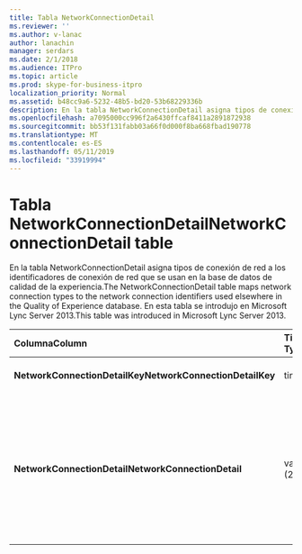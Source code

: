 ```yaml
---
title: Tabla NetworkConnectionDetail
ms.reviewer: ''
ms.author: v-lanac
author: lanachin
manager: serdars
ms.date: 2/1/2018
ms.audience: ITPro
ms.topic: article
ms.prod: skype-for-business-itpro
localization_priority: Normal
ms.assetid: b48cc9a6-5232-48b5-bd20-53b68229336b
description: En la tabla NetworkConnectionDetail asigna tipos de conexión de red a los identificadores de conexión de red que se usan en la base de datos de calidad de la experiencia. En esta tabla se introdujo en Microsoft Lync Server 2013.
ms.openlocfilehash: a7095000cc996f2a6430ffcaf8411a2891872938
ms.sourcegitcommit: bb53f131fabb03a66f0d000f8ba668fbad190778
ms.translationtype: MT
ms.contentlocale: es-ES
ms.lasthandoff: 05/11/2019
ms.locfileid: "33919994"
---
```

# <a name="networkconnectiondetail-table"></a><span data-ttu-id="5b303-104">Tabla NetworkConnectionDetail</span><span class="sxs-lookup"><span data-stu-id="5b303-104">NetworkConnectionDetail table</span></span>
 
<span data-ttu-id="5b303-105">En la tabla NetworkConnectionDetail asigna tipos de conexión de red a los identificadores de conexión de red que se usan en la base de datos de calidad de la experiencia.</span><span class="sxs-lookup"><span data-stu-id="5b303-105">The NetworkConnectionDetail table maps network connection types to the network connection identifiers used elsewhere in the Quality of Experience database.</span></span> <span data-ttu-id="5b303-106">En esta tabla se introdujo en Microsoft Lync Server 2013.</span><span class="sxs-lookup"><span data-stu-id="5b303-106">This table was introduced in Microsoft Lync Server 2013.</span></span>
  
|<span data-ttu-id="5b303-107">**Columna**</span><span class="sxs-lookup"><span data-stu-id="5b303-107">**Column**</span></span>|<span data-ttu-id="5b303-108">**Tipo de datos**</span><span class="sxs-lookup"><span data-stu-id="5b303-108">**Data Type**</span></span>|<span data-ttu-id="5b303-109">**Clave o índice**</span><span class="sxs-lookup"><span data-stu-id="5b303-109">**Key/Index**</span></span>|<span data-ttu-id="5b303-110">**Detalles**</span><span class="sxs-lookup"><span data-stu-id="5b303-110">**Details**</span></span>|
|:-----|:-----|:-----|:-----|
|<span data-ttu-id="5b303-111">**NetworkConnectionDetailKey**</span><span class="sxs-lookup"><span data-stu-id="5b303-111">**NetworkConnectionDetailKey**</span></span> <br/> |<span data-ttu-id="5b303-112">tinyint</span><span class="sxs-lookup"><span data-stu-id="5b303-112">tinyint</span></span>  <br/> |<span data-ttu-id="5b303-113">Primary</span><span class="sxs-lookup"><span data-stu-id="5b303-113">Primary</span></span>  <br/> |<span data-ttu-id="5b303-114">Identificador único para el tipo de conexión de red.</span><span class="sxs-lookup"><span data-stu-id="5b303-114">Unique identifier for the network connection type.</span></span>  <br/> |
|<span data-ttu-id="5b303-115">**NetworkConnectionDetail**</span><span class="sxs-lookup"><span data-stu-id="5b303-115">**NetworkConnectionDetail**</span></span> <br/> |<span data-ttu-id="5b303-116">varchar (256)</span><span class="sxs-lookup"><span data-stu-id="5b303-116">varchar(256)</span></span>  <br/> |<span data-ttu-id="5b303-117">Único</span><span class="sxs-lookup"><span data-stu-id="5b303-117">Unique</span></span>  <br/> |<span data-ttu-id="5b303-118">Tipo de conexión de red que corresponde a la NetworkConnectionDetailKey.</span><span class="sxs-lookup"><span data-stu-id="5b303-118">Network connection type that corresponds to the NetworkConnectionDetailKey.</span></span> <span data-ttu-id="5b303-119">Los valores permitidos son:</span><span class="sxs-lookup"><span data-stu-id="5b303-119">Allowed values are:</span></span>  <br/> <span data-ttu-id="5b303-120">0--con cable</span><span class="sxs-lookup"><span data-stu-id="5b303-120">0 -- Wired</span></span>  <br/> <span data-ttu-id="5b303-121">1--WiFi</span><span class="sxs-lookup"><span data-stu-id="5b303-121">1 -- WiFi</span></span>  <br/> <span data-ttu-id="5b303-122">2--Ethernet</span><span class="sxs-lookup"><span data-stu-id="5b303-122">2 -- Ethernet</span></span>  <br/> <span data-ttu-id="5b303-123">3--MobileBB</span><span class="sxs-lookup"><span data-stu-id="5b303-123">3 -- MobileBB</span></span>  <br/> <span data-ttu-id="5b303-124">4--otros</span><span class="sxs-lookup"><span data-stu-id="5b303-124">4 -- Other</span></span>  <br/> <span data-ttu-id="5b303-125">5--túnel</span><span class="sxs-lookup"><span data-stu-id="5b303-125">5 -- Tunnel</span></span>  <br/> |
   

